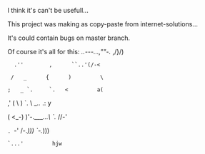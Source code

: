 I think it's can't be usefull...

This project was making as copy-paste from internet-solutions...

It's could contain bugs on master branch.

Of course it's all for this:
       _..---...,""-._     ,/}/)
	   
      .''        ,      ``..'(/-<
	  
     /   _      {      )         \
	 
    ;   _ `.     `.   <         a(
	
  ,'   ( \  )      `.  \ __.._ .: y
  
 (  <\_-) )'-.____...\  `._   //-'
 
  `. `-' /-._)))      `-._)))
  
    `...'         hjw